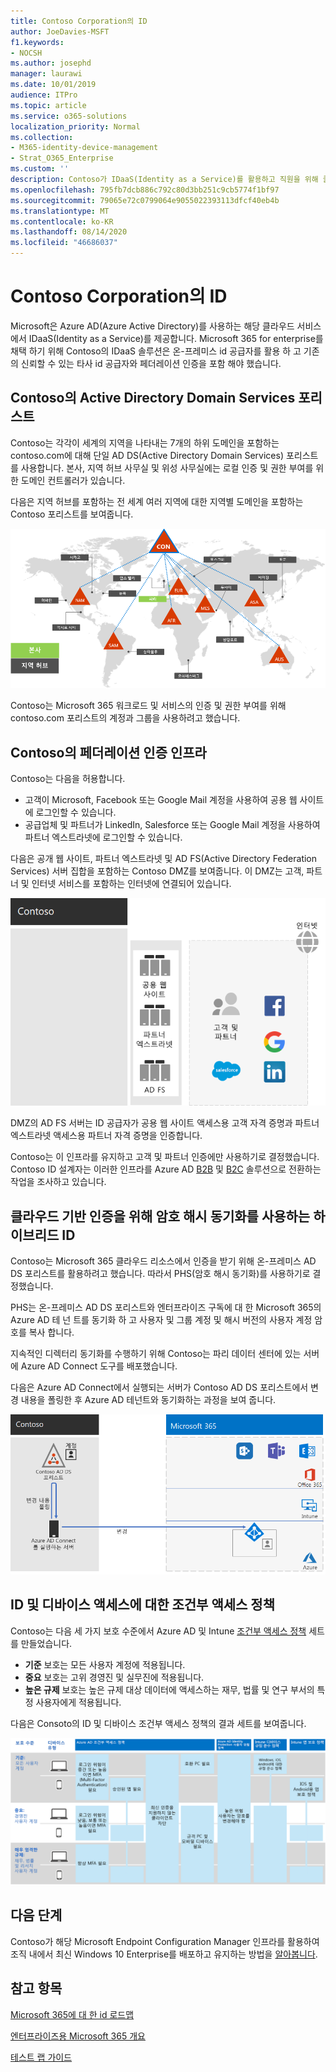 ```yaml
---
title: Contoso Corporation의 ID
author: JoeDavies-MSFT
f1.keywords:
- NOCSH
ms.author: josephd
manager: laurawi
ms.date: 10/01/2019
audience: ITPro
ms.topic: article
ms.service: o365-solutions
localization_priority: Normal
ms.collection:
- M365-identity-device-management
- Strat_O365_Enterprise
ms.custom: ''
description: Contoso가 IDaaS(Identity as a Service)를 활용하고 직원을 위해 클라우드 기반 인증을 제공하고, 파트너 및 고객을 위해 페더레이션 인증을 제공하는 방법을 알아봅니다.
ms.openlocfilehash: 795fb7dcb886c792c80d3bb251c9cb5774f1bf97
ms.sourcegitcommit: 79065e72c0799064e9055022393113dfcf40eb4b
ms.translationtype: MT
ms.contentlocale: ko-KR
ms.lasthandoff: 08/14/2020
ms.locfileid: "46686037"
---
```

# <a name="identity-for-the-contoso-corporation"></a>Contoso Corporation의 ID

Microsoft은 Azure AD(Azure Active Directory)를 사용하는 해당 클라우드 서비스에서 IDaaS(Identity as a Service)를 제공합니다. Microsoft 365 for enterprise를 채택 하기 위해 Contoso의 IDaaS 솔루션은 온-프레미스 id 공급자를 활용 하 고 기존의 신뢰할 수 있는 타사 id 공급자와 페더레이션 인증을 포함 해야 했습니다.

## <a name="contosos-active-directory-domain-services-forest"></a>Contoso의 Active Directory Domain Services 포리스트

Contoso는 각각이 세계의 지역을 나타내는 7개의 하위 도메인을 포함하는 contoso.com에 대해 단일 AD DS(Active Directory Domain Services) 포리스트를 사용합니다. 본사, 지역 허브 사무실 및 위성 사무실에는 로컬 인증 및 권한 부여를 위한 도메인 컨트롤러가 있습니다.

다음은 지역 허브를 포함하는 전 세계 여러 지역에 대한 지역별 도메인을 포함하는 Contoso 포리스트를 보여줍니다.

![Contoso의 전 세계 포리스트 및 도메인](../media/contoso-identity/contoso-identity-fig1.png)
 
Contoso는 Microsoft 365 워크로드 및 서비스의 인증 및 권한 부여를 위해 contoso.com 포리스트의 계정과 그룹을 사용하려고 했습니다.

## <a name="contosos-federated-authentication-infrastructure"></a>Contoso의 페더레이션 인증 인프라

Contoso는 다음을 허용합니다.

- 고객이 Microsoft, Facebook 또는 Google Mail 계정을 사용하여 공용 웹 사이트에 로그인할 수 있습니다.
- 공급업체 및 파트너가 LinkedIn, Salesforce 또는 Google Mail 계정을 사용하여 파트너 엑스트라넷에 로그인할 수 있습니다.

다음은 공개 웹 사이트, 파트너 엑스트라넷 및 AD FS(Active Directory Federation Services) 서버 집합을 포함하는 Contoso DMZ를 보여줍니다. 이 DMZ는 고객, 파트너 및 인터넷 서비스를 포함하는 인터넷에 연결되어 있습니다.

![Contoso의 고객 및 파트너에 대한 페더레이션 인증 지원](../media/contoso-identity/contoso-identity-fig2.png)
 
DMZ의 AD FS 서버는 ID 공급자가 공용 웹 사이트 액세스용 고객 자격 증명과 파트너 엑스트라넷 액세스용 파트너 자격 증명을 인증합니다.

Contoso는 이 인프라를 유지하고 고객 및 파트너 인증에만 사용하기로 결정했습니다. Contoso ID 설계자는 이러한 인프라를 Azure AD [B2B](https://docs.microsoft.com/azure/active-directory/b2b/hybrid-organizations) 및 [B2C](https://docs.microsoft.com/azure/active-directory-b2c/solution-articles) 솔루션으로 전환하는 작업을 조사하고 있습니다.

## <a name="hybrid-identity-with-password-hash-synchronization-for-cloud-based-authentication"></a>클라우드 기반 인증을 위해 암호 해시 동기화를 사용하는 하이브리드 ID

Contoso는 Microsoft 365 클라우드 리소스에서 인증을 받기 위해 온-프레미스 AD DS 포리스트를 활용하려고 했습니다. 따라서 PHS(암호 해시 동기화)를 사용하기로 결정했습니다.

PHS는 온-프레미스 AD DS 포리스트와 엔터프라이즈 구독에 대 한 Microsoft 365의 Azure AD 테 넌 트를 동기화 하 고 사용자 및 그룹 계정 및 해시 버전의 사용자 계정 암호를 복사 합니다. 

지속적인 디렉터리 동기화를 수행하기 위해 Contoso는 파리 데이터 센터에 있는 서버에 Azure AD Connect 도구를 배포했습니다. 

다음은 Azure AD Connect에서 실행되는 서버가 Contoso AD DS 포리스트에서 변경 내용을 폴링한 후 Azure AD 테넌트와 동기화하는 과정을 보여 줍니다.

![Contoso의 PHS 디렉터리 동기화 인프라](../media/contoso-identity/contoso-identity-fig4.png)
 
## <a name="conditional-access-policies-for-identity-and-device-access"></a>ID 및 디바이스 액세스에 대한 조건부 액세스 정책

Contoso는 다음 세 가지 보호 수준에서 Azure AD 및 Intune [조건부 액세스 정책](identity-access-policies.md) 세트를 만들었습니다.

- **기준** 보호는 모든 사용자 계정에 적용됩니다.
- **중요** 보호는 고위 경영진 및 실무진에 적용됩니다.
- **높은 규제** 보호는 높은 규제 대상 데이터에 액세스하는 재무, 법률 및 연구 부서의 특정 사용자에게 적용됩니다.

다음은 Consoto의 ID 및 디바이스 조건부 액세스 정책의 결과 세트를 보여줍니다.

![Contoso의 ID 및 디바이스 조건부 액세스 정책](../media/contoso-identity/contoso-identity-fig5.png)
 
## <a name="next-step"></a>다음 단계

Contoso가 해당 Microsoft Endpoint Configuration Manager 인프라를 활용하여 조직 내에서 최신 Windows 10 Enterprise를 배포하고 유지하는 방법을 [알아봅니다](contoso-win10.md).

## <a name="see-also"></a>참고 항목

[Microsoft 365에 대 한 id 로드맵](identity-roadmap-microsoft-365.md)

[엔터프라이즈용 Microsoft 365 개요](microsoft-365-overview.md)

[테스트 랩 가이드](m365-enterprise-test-lab-guides.md)
